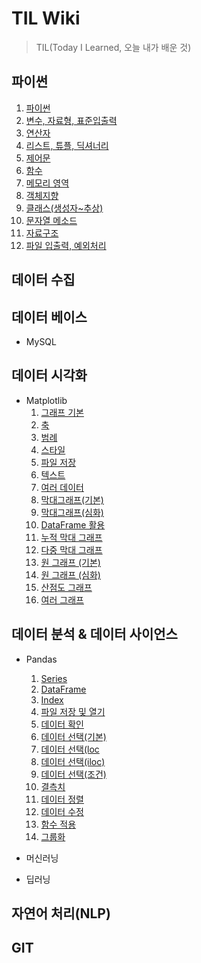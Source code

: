 # TIL Wiki
> TIL(Today I Learned, 오늘 내가 배운 것)  
  
## 파이썬
1. [파이썬](https://github.com/trustyourse1f/TIL/blob/master/Python/1.%ED%8C%8C%EC%9D%B4%EC%8D%AC.md)
2. [변수, 자료형, 표준입출력](https://github.com/trustyourse1f/TIL/blob/master/Python/2.%EB%B3%80%EC%88%98%2C%20%EC%9E%90%EB%A3%8C%ED%98%95%2C%20%ED%91%9C%EC%A4%80%EC%9E%85%EC%B6%9C%EB%A0%A5.md)
3. [연산자](https://github.com/trustyourse1f/TIL/blob/master/Python/3.%EC%97%B0%EC%82%B0%EC%9E%90.md)
4. [리스트, 튜플, 딕셔너리](https://github.com/trustyourse1f/TIL/blob/master/Python/4.%EB%A6%AC%EC%8A%A4%ED%8A%B8%2C%20%ED%8A%9C%ED%94%8C%2C%20%EB%94%95%EC%85%94%EB%84%88%EB%A6%AC.md)
5. [제어문](https://github.com/trustyourse1f/TIL/blob/master/Python/5.%EC%A0%9C%EC%96%B4%EB%AC%B8.md)
6. [함수](https://github.com/trustyourse1f/TIL/blob/master/Python/6.%ED%95%A8%EC%88%98.md)
7. [메모리 영역](https://github.com/trustyourse1f/TIL/blob/master/Python/7.%EB%A9%94%EB%AA%A8%EB%A6%AC%20%EC%98%81%EC%97%AD.md)
8. [객체지향](https://github.com/trustyourse1f/TIL/blob/master/Python/8.%EA%B0%9D%EC%B2%B4%EC%A7%80%ED%96%A5.md)
9. [클래스(생성자~추상)](https://github.com/trustyourse1f/TIL/blob/master/Python/9.%ED%81%B4%EB%9E%98%EC%8A%A4(%EC%83%9D%EC%84%B1%EC%9E%90~%EC%B6%94%EC%83%81).md)
10. [문자열 메소드](https://github.com/trustyourse1f/TIL/blob/master/Python/10.%EB%AC%B8%EC%9E%90%EC%97%B4%20%EB%A9%94%EC%86%8C%EB%93%9C.md)
11. [자료구조](https://github.com/trustyourse1f/TIL/blob/master/Python/11.%EC%9E%90%EB%A3%8C%EA%B5%AC%EC%A1%B0.md)
12. [파일 입출력, 예외처리](https://github.com/trustyourse1f/TIL/blob/master/Python/12.%ED%8C%8C%EC%9D%BC%20%EC%9E%85%EC%B6%9C%EB%A0%A5%2C%20%EC%98%88%EC%99%B8%EC%B2%98%EB%A6%AC.md)

## 데이터 수집

##  데이터 베이스
* MySQL  


## 데이터 시각화
- Matplotlib
    1. [그래프 기본](https://github.com/trustyourse1f/TIL/blob/master/Data_Visualization/Matplotlib/01.%20%EA%B7%B8%EB%9E%98%ED%94%84%20%EA%B8%B0%EB%B3%B8.ipynb)
    2. [축](https://github.com/trustyourse1f/TIL/blob/master/Data_Visualization/Matplotlib/02.%20%EC%B6%95.ipynb)
    3. [범례](https://github.com/trustyourse1f/TIL/blob/master/Data_Visualization/Matplotlib/03.%20%EB%B2%94%EB%A1%80.ipynb)
    4. [스타일](https://github.com/trustyourse1f/TIL/blob/master/Data_Visualization/Matplotlib/04.%20%EC%8A%A4%ED%83%80%EC%9D%BC.ipynb)
    5. [파일 저장](https://github.com/trustyourse1f/TIL/blob/master/Data_Visualization/Matplotlib/05.%20%ED%8C%8C%EC%9D%BC%20%EC%A0%80%EC%9E%A5.ipynb)
    6. [텍스트](https://github.com/trustyourse1f/TIL/blob/master/Data_Visualization/Matplotlib/06.%20%ED%85%8D%EC%8A%A4%ED%8A%B8.ipynb)
    7. [여러 데이터](https://github.com/trustyourse1f/TIL/blob/master/Data_Visualization/Matplotlib/07.%20%EC%97%AC%EB%9F%AC%20%EB%8D%B0%EC%9D%B4%ED%84%B0.ipynb)
    8. [막대그래프(기본)](https://github.com/trustyourse1f/TIL/blob/master/Data_Visualization/Matplotlib/08.%20%EB%A7%89%EB%8C%80%EA%B7%B8%EB%9E%98%ED%94%84%20(%EA%B8%B0%EB%B3%B8).ipynb)
    9. [막대그래프(심화)](https://github.com/trustyourse1f/TIL/blob/master/Data_Visualization/Matplotlib/09.%20%EB%A7%89%EB%8C%80%EA%B7%B8%EB%9E%98%ED%94%84%20(%EC%8B%AC%ED%99%94).ipynb)
    10. [DataFrame 활용](https://github.com/trustyourse1f/TIL/blob/master/Data_Visualization/Matplotlib/10.%20DataFrame%20%ED%99%9C%EC%9A%A9.ipynb)
    11. [누적 막대 그래프](https://github.com/trustyourse1f/TIL/blob/master/Data_Visualization/Matplotlib/11.%20%EB%88%84%EC%A0%81%20%EB%A7%89%EB%8C%80%20%EA%B7%B8%EB%9E%98%ED%94%84.ipynb)
    12. [다중 막대 그래프](https://github.com/trustyourse1f/TIL/blob/master/Data_Visualization/Matplotlib/12.%20%EB%8B%A4%EC%A4%91%20%EB%A7%89%EB%8C%80%20%EA%B7%B8%EB%9E%98%ED%94%84.ipynb)
    13. [원 그래프 (기본)](https://github.com/trustyourse1f/TIL/blob/master/Data_Visualization/Matplotlib/13.%20%EC%9B%90%20%EA%B7%B8%EB%9E%98%ED%94%84%20(%EA%B8%B0%EB%B3%B8).ipynb)
    14. [원 그래프 (심화)](https://github.com/trustyourse1f/TIL/blob/master/Data_Visualization/Matplotlib/14.%20%EC%9B%90%20%EA%B7%B8%EB%9E%98%ED%94%84%20(%EC%8B%AC%ED%99%94).ipynb)
    15. [산점도 그래프](https://github.com/trustyourse1f/TIL/blob/master/Data_Visualization/Matplotlib/15.%20%EC%82%B0%EC%A0%90%EB%8F%84%20%EA%B7%B8%EB%9E%98%ED%94%84.ipynb)
    16. [여러 그래프](https://github.com/trustyourse1f/TIL/blob/master/Data_Visualization/Matplotlib/16.%20%EC%97%AC%EB%9F%AC%20%EA%B7%B8%EB%9E%98%ED%94%84.ipynb)

## 데이터 분석 & 데이터 사이언스
* Pandas
    1. [Series](https://github.com/trustyourse1f/TIL/blob/master/Pandas/01.%20Series.ipynb)
    2. [DataFrame](https://github.com/trustyourse1f/TIL/blob/master/Pandas/02.%20DataFrame.ipynb)
    3. [Index](https://github.com/trustyourse1f/TIL/blob/master/Pandas/03.%20Index.ipynb)
    4. [파일 저장 및 열기](https://github.com/trustyourse1f/TIL/blob/master/Pandas/04.%20%ED%8C%8C%EC%9D%BC%20%EC%A0%80%EC%9E%A5%20%EB%B0%8F%20%EC%97%B4%EA%B8%B0.ipynb)
    5. [데이터 확인](https://github.com/trustyourse1f/TIL/blob/master/Pandas/05.%20%EB%8D%B0%EC%9D%B4%ED%84%B0%20%ED%99%95%EC%9D%B8.ipynb)
    6. [데이터 선택(기본)](https://github.com/trustyourse1f/TIL/blob/master/Pandas/06.%20%EB%8D%B0%EC%9D%B4%ED%84%B0%20%EC%84%A0%ED%83%9D%20(%EA%B8%B0%EB%B3%B8).ipynb)
    7. [데이터 선택(loc](https://github.com/trustyourse1f/TIL/blob/master/Pandas/07.%20%EB%8D%B0%EC%9D%B4%ED%84%B0%20%EC%84%A0%ED%83%9D%20(loc).ipynb)
    8. [데이터 선택(iloc)](https://github.com/trustyourse1f/TIL/blob/master/Pandas/08.%20%EB%8D%B0%EC%9D%B4%ED%84%B0%20%EC%84%A0%ED%83%9D%20(iloc).ipynb)
    9. [데이터 선택(조건)](https://github.com/trustyourse1f/TIL/blob/master/Pandas/09.%20%EB%8D%B0%EC%9D%B4%ED%84%B0%20%EC%84%A0%ED%83%9D%20(%EC%A1%B0%EA%B1%B4).ipynb)
    10. [결측치](https://github.com/trustyourse1f/TIL/blob/master/Pandas/10.%20%EA%B2%B0%EC%B8%A1%EC%B9%98.ipynb)
    11. [데이터 정렬](https://github.com/trustyourse1f/TIL/blob/master/Pandas/11.%20%EB%8D%B0%EC%9D%B4%ED%84%B0%20%EC%A0%95%EB%A0%AC.ipynb)
    12. [데이터 수정](https://github.com/trustyourse1f/TIL/blob/master/Pandas/12.%20%EB%8D%B0%EC%9D%B4%ED%84%B0%20%EC%88%98%EC%A0%95.ipynb)
    13. [함수 적용](https://github.com/trustyourse1f/TIL/blob/master/Pandas/13.%20%ED%95%A8%EC%88%98%20%EC%A0%81%EC%9A%A9.ipynb)
    14. [그룹화](https://github.com/trustyourse1f/TIL/blob/master/Pandas/14.%20%EA%B7%B8%EB%A3%B9%ED%99%94.ipynb)

  
* 머신러닝

* 딥러닝

## 자연어 처리(NLP)

## GIT